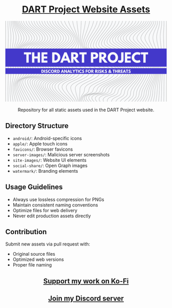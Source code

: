 <div align="center">

# [DART Project Website Assets](https://thedartproject.github.io/)

![DART Project Logo](https://github.com/TheDARTProject/.github/blob/main/SCREENSHOTS/The-DART-Project.png)

Repository for all static assets used in the DART Project website.

</div>

## Directory Structure
- `android/`: Android-specific icons
- `apple/`: Apple touch icons
- `favicons/`: Browser favicons
- `server-images/`: Malicious server screenshots
- `site-images/`: Website UI elements
- `social-share/`: Open Graph images
- `watermark/`: Branding elements

## Usage Guidelines
- Always use lossless compression for PNGs
- Maintain consistent naming conventions
- Optimize files for web delivery
- Never edit production assets directly

## Contribution
Submit new assets via pull request with:
- Original source files
- Optimized web versions
- Proper file naming

<div align="center">

## [Support my work on Ko-Fi](https://ko-fi.com/thatsinewave)

## [Join my Discord server](https://discord.gg/3nUBKvuBgC)

</div>
